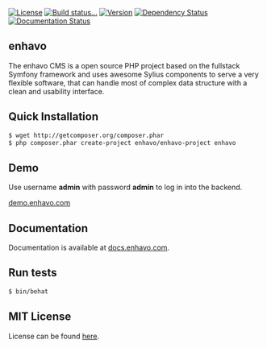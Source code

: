 [![License](https://img.shields.io/packagist/l/enhavo/enhavo.svg)](https://packagist.org/packages/enhavo/enhavo)
[![Build status...](https://api.travis-ci.org/enhavo/enhavo.svg)](https://travis-ci.org/enhavo/enhavo)
[![Version](https://img.shields.io/packagist/v/enhavo/enhavo.svg)](https://packagist.org/packages/enhavo/enhavo)
[![Dependency Status](https://www.versioneye.com/user/projects/56aa8a297e03c7003db68c92/badge.svg)](https://www.versioneye.com/user/projects/56aa8a297e03c7003db68c92)
[![Documentation Status](https://readthedocs.org/projects/enhavo/badge/?version=latest)](http://enhavo.readthedocs.org/en/latest/?badge=latest)

enhavo
------

The enhavo CMS is a open source PHP project based on the fullstack Symfony framework and uses awesome Sylius components
to serve a very flexible software, that can handle most of complex data structure with a clean and usability interface.

Quick Installation
------------------

```bash
$ wget http://getcomposer.org/composer.phar
$ php composer.phar create-project enhavo/enhavo-project enhavo
```

Demo
----

Use username **admin** with password **admin** to log in into the backend.

[demo.enhavo.com](http://demo.enhavo.com/admin/login)

Documentation
-------------

Documentation is available at [docs.enhavo.com](http://docs.enhavo.com).

Run tests
---------

```bash
$ bin/behat
```

MIT License
-----------

License can be found [here](https://github.com/enhavo/enhavo/blob/master/LICENSE).